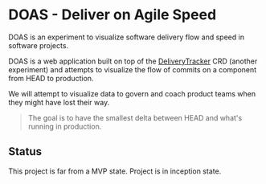 # DOAS - Deliver on Agile Speed

DOAS is an experiment to visualize software delivery 
flow and speed in software projects.

DOAS is a web application built on top of the [DeliveryTracker](https://github.com/laetho/deliverytracker)
CRD (another experiment) and attempts to visualize the flow of 
commits on a component from HEAD to production.

We will attempt to visualize data to govern and coach product teams when
they might have lost their way. 

>The goal is to have the smallest delta between HEAD and what's 
 running in production.

## Status

This project is far from a MVP state. Project is in inception state.
